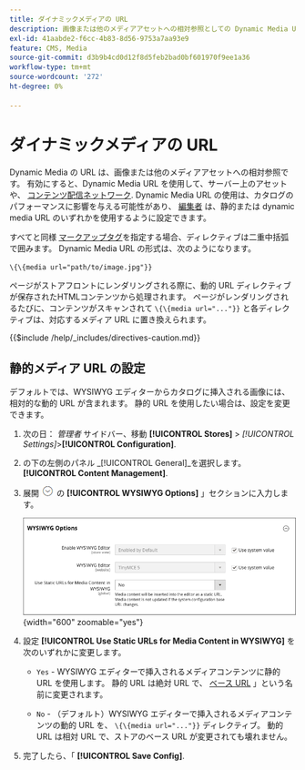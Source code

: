```yaml
---
title: ダイナミックメディアの URL
description: 画像または他のメディアアセットへの相対参照としての Dynamic Media URL の使用について説明します。
exl-id: 41aabde2-f6cc-4b83-8d56-9753a7aa93e9
feature: CMS, Media
source-git-commit: d3b9b4cd0d12f8d5feb2bad0bf601970f9ee1a36
workflow-type: tm+mt
source-wordcount: '272'
ht-degree: 0%

---
```


# ダイナミックメディアの URL

Dynamic Media の URL は、画像または他のメディアアセットへの相対参照です。 有効にすると、Dynamic Media URL を使用して、サーバー上のアセットや、 [コンテンツ配信ネットワーク](media-storage-content-delivery-network.md). Dynamic Media URL の使用は、カタログのパフォーマンスに影響を与える可能性があり、 [編集者](editor.md#configure-the-editor) は、静的または dynamic media URL のいずれかを使用するように設定できます。

すべてと同様 [マークアップタグ](../systems/markup-tags.md)を指定する場合、ディレクティブは二重中括弧で囲みます。 Dynamic Media URL の形式は、次のようになります。

`\{\{media url="path/to/image.jpg"}}`

ページがストアフロントにレンダリングされる際に、動的 URL ディレクティブが保存されたHTMLコンテンツから処理されます。 ページがレンダリングされるたびに、コンテンツがスキャンされて `\{\{media url="..."}}` と各ディレクティブは、対応するメディア URL に置き換えられます。

{{$include /help/_includes/directives-caution.md}}

## 静的メディア URL の設定

デフォルトでは、WYSIWYG エディターからカタログに挿入される画像には、相対的な動的 URL が含まれます。 静的 URL を使用したい場合は、設定を変更できます。

1. 次の日： _管理者_ サイドバー、移動 **[!UICONTROL Stores]** > _[!UICONTROL Settings]_>**[!UICONTROL Configuration]**.

1. の下の左側のパネル _[!UICONTROL General]_を選択します。**[!UICONTROL Content Management]**.

1. 展開 ![拡張セレクター](../assets/icon-display-expand.png) の **[!UICONTROL WYSIWYG Options]** 」セクションに入力します。

   ![WYSIWYG オプション](./assets/content-management-wysiwyg-options.png){width="600" zoomable="yes"}

1. 設定 **[!UICONTROL Use Static URLs for Media Content in WYSIWYG]** を次のいずれかに変更します。

   - `Yes` - WYSIWYG エディターで挿入されるメディアコンテンツに静的 URL を使用します。 静的 URL は絶対 URL で、 [ベース URL](../stores-purchase/store-urls.md) 」という名前に変更されます。

   - `No` - （デフォルト）WYSIWYG エディターで挿入されるメディアコンテンツの動的 URL を、 `\{\{media url="..."}}` ディレクティブ。 動的 URL は相対 URL で、ストアのベース URL が変更されても壊れません。

1. 完了したら、「 **[!UICONTROL Save Config]**.
